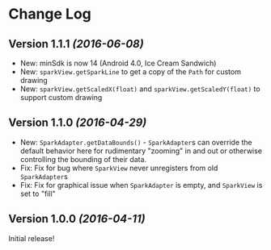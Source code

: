Change Log
==========

Version 1.1.1 *(2016-06-08)*
----------------------------
* New: minSdk is now 14 (Android 4.0, Ice Cream Sandwich)
* New: `sparkView.getSparkLine` to get a copy of the `Path` for custom drawing
* New: `sparkView.getScaledX(float)` and `sparkView.getScaledY(float)` to support custom drawing


Version 1.1.0 *(2016-04-29)*
----------------------------

* New: `SparkAdapter.getDataBounds()` - `SparkAdapter`s can override the default behavior here for
  rudimentary "zooming" in and out or otherwise controlling the bounding of their data.
* Fix: Fix for bug where `SparkView` never unregisters from old `SparkAdapter`s
* Fix: Fix for graphical issue when `SparkAdapter` is empty, and `SparkView` is set to "fill"


Version 1.0.0 *(2016-04-11)*
----------------------------

Initial release!
